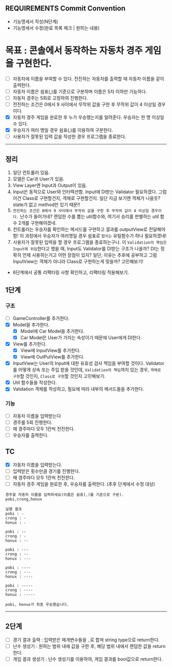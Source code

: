 ## REQUIREMENTS Commit Convention

- 기능명세서 작성(N단계)
- 기능명세서 수정(완료 목록 체크 | 원하는 내용)

# 목표 : 콘솔에서 동작하는 자동차 경주 게임을 구현한다.

- [ ] 자동차에 이름을 부여할 수 있다. 전진하는 자동차를 출력할 때 자동차 이름을 같이 출력한다.
- [ ] 자동차 이름은 쉼표(,)를 기준으로 구분하며 이름은 5자 이하만 가능하다.
- [ ] 자동차 경주는 5회로 고정하여 진행한다.
- [ ] 전진하는 조건은 0에서 9 사이에서 무작위 값을 구한 후 무작위 값이 4 이상일 경우이다.
- [x] 자동차 경주 게임을 완료한 후 누가 우승했는지를 알려준다. 우승자는 한 명 이상일 수 있다.
- [x] 우승자가 여러 명일 경우 쉼표(,)를 이용하여 구분한다.
- [ ] 사용자가 잘못된 입력 값을 작성한 경우 프로그램을 종료한다.

---

## 정리

1. 일단 컨트롤러 있음.
2. 모델은 Car과 User가 있음.
3. View Layer엔 Input과 Output이 있음.
4. Input은 동적으로 User와 인터렉션함. Input에 DI받는 Validator 필요하겠다. 그럼 이건 Class로 구현할건지, 객체로 구현할건지. 일단 지금 보기엔 객체가 나을듯? state가 없고 method만 있기 때문!!
5. `전진하는 조건은 0에서 9 사이에서 무작위 값을 구한 후 무작위 값이 4 이상일 경우이다.` 난수가 들어가네? 랜덤한 수를 뽑는 util함수와, 여기서 승리를 판별하는 util 함수 2개를 구현해야겠네.
6. 컨트롤러는 우승자를 확인하는 메서드를 구현하고 결과를 outputView로 전달해야함! 이 과정에서 우승자가 여러명일 경우 쉼표로 `합치는` 유틸함수가 하나 필요하겠네!
7. 사용자가 잘못된 입력을 할 경우 프로그램을 종료하는구나. 이 `Validation의 책임은 Input에 위임`한다고 했을 때, Input도 Validator를 DI받는 구조가 나을까? DI는 정확히 언제 사용하는거고 어떤 장점이 있지? 일단, 이유는 추후에 공부하고 그럼 InputView는 객체가 아니라 Class로 구현하는게 맞을까? 고민해보기!

- 6단계에서 공통 리팩터링 사항 확인하고, 리팩터링 적용해보기.

## 1단계

### 구조

- [ ] GameController를 추가한다.
- [x] Model을 추가한다.
  - [x] Model에 Car Model을 추가한다.
  - [x] Car Model은 User가 가지는 속성이기 때문에 User에게 DI한다.
- [x] View를 추가한다.
  - [x] View에 InputView를 추가한다.
  - [x] View에 OutPutView를 추가한다.
- [x] InputView는 User의 Input에 대한 유효성 검사 책임을 부여할 것이다. Validator를 어떻게 상속 또는 주입 받을 것인데, `Validation의 책임`까지 있는 경우, `객체로 구현`할 것인지, `Class로 구현`할 것인지 고민해보기.
- [x] Util 함수들을 작성한다.
- [x] Validation 객체를 작성하고, 필요에 따라 내부의 메서드들을 추가한다.

### 기능

- [ ] 자동차 이름을 입력받는다
- [ ] 경주를 5회 진행한다.
- [ ] 매 경주마다 모두 1칸씩 전진한다.
- [ ] 우승자를 출력한다.

## TC

- [x] 자동차 이름을 입력받는다.
- [ ] 입력받은 횟수만큼 경기를 진행한다.
- [ ] 매 경주마다 모두 1칸씩 전진한다.
- [ ] 자동차 경주 게임을 완료한 후, 우승자를 출력한다. (추후 단계에서 수정 대상)

```text
경주할 자동차 이름을 입력하세요(이름은 쉼표(,)를 기준으로 구분).
pobi,crong,honux

실행 결과
pobi : -
crong : -
honux : -

pobi : --
crong : -
honux : --

pobi : ---
crong : --
honux : ---

pobi : ----
crong : ---
honux : ----

pobi : -----
crong : ----
honux : -----

pobi, honux가 최종 우승했습니다.
```

---

## 2단계

- [ ] 경기 결과 출력 : 입력받은 매개변수들을 `,`로 합쳐 string type으로 return한다.
- [ ] 난수 생성기 : 원하는 범위 내에 값을 구한 후, 해당 범위 내에서 랜덤한 값을 return한다.
- [ ] 게임 결과 생성기 : 난수 생성기를 이용하여, 게임 결과를 bool값으로 return한다.
